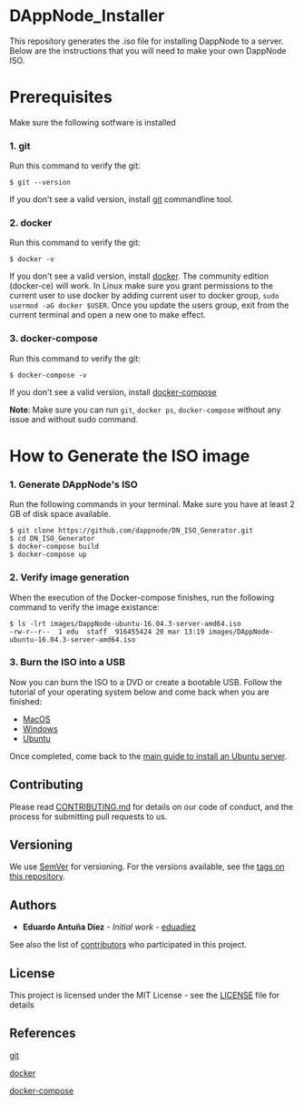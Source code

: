 # DAppNode_Installer 
This repository generates the .iso file for installing DappNode to a server. Below are the instructions that you will need to make your own DappNode ISO.

# Prerequisites
Make sure the following sotfware is installed

### 1. git
Run this command to verify the git:
```
$ git --version
```
If you don't see a valid version, install [git](https://git-scm.com/book/en/v2/Getting-Started-Installing-Git) commandline tool.

### 2. docker
Run this command to verify the git:
```
$ docker -v
```
If you don't see a valid version, install [docker](https://docs.docker.com/engine/installation). The community edition (docker-ce) will work. In Linux make sure you grant permissions to the current user to use docker by adding current user to docker group, `sudo usermod -aG docker $USER`. Once you update the users group, exit from the current terminal and open a new one to make effect.

### 3. docker-compose
Run this command to verify the git:
```
$ docker-compose -v
```
If you don't see a valid version, install [docker-compose](https://docs.docker.com/compose/install)
   
**Note**: Make sure you can run `git`, `docker ps`, `docker-compose` without any issue and without sudo command.

# How to Generate the ISO image

### 1. Generate DAppNode's ISO
Run the following commands in your terminal. Make sure you have at least 2 GB of disk space available.
```
$ git clone https://github.com/dappnode/DN_ISO_Generator.git
$ cd DN_ISO_Generator
$ docker-compose build
$ docker-compose up
```

### 2. Verify image generation
When the execution of the Docker-compose finishes, run the following command to verify the image existance:
```
$ ls -lrt images/DappNode-ubuntu-16.04.3-server-amd64.iso
-rw-r--r--  1 edu  staff  916455424 20 mar 13:19 images/DAppNode-ubuntu-16.04.3-server-amd64.iso
```

### 3. Burn the ISO into a USB
Now you can burn the ISO to a DVD or create a bootable USB. Follow the tutorial of your operating system below and come back when you are finished:

* [MacOS](https://tutorials.ubuntu.com/tutorial/tutorial-create-a-usb-stick-on-macos)
* [Windows](https://tutorials.ubuntu.com/tutorial/tutorial-create-a-usb-stick-on-windows)
* [Ubuntu](https://tutorials.ubuntu.com/tutorial/tutorial-create-a-usb-stick-on-ubuntu)

Once completed, come back to the [main guide to install an Ubuntu server](https://github.com/dappnode/DAppNode/wiki/DAppNode-Installation-Guide#13-install-an-ubuntu-distribution).


## Contributing

Please read [CONTRIBUTING.md](https://github.com/dappnode) for details on our code of conduct, and the process for submitting pull requests to us.

## Versioning

We use [SemVer](http://semver.org/) for versioning. For the versions available, see the [tags on this repository](https://github.com/dappnode/DNP_IPFS/tags). 

## Authors

* **Eduardo Antuña Díez** - *Initial work* - [eduadiez](https://github.com/eduadiez)

See also the list of [contributors](https://github.com/dappnode/DNP_IPFS/contributors) who participated in this project.

## License

This project is licensed under the MIT License - see the [LICENSE](LICENSE) file for details

## References

[git](https://git-scm.com/)

[docker](https://www.docker.com/)

[docker-compose](https://docs.docker.com/compose/)
